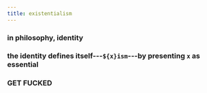 ```yaml
---
title: existentialism
---
```


###
### in philosophy, identity
### the identity defines itself---`${x}ism`---by presenting `x` as essential
### **GET FUCKED**
##
